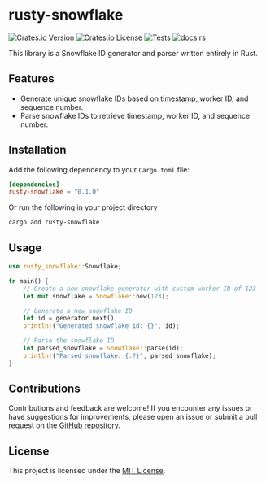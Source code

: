 # rusty-snowflake
[![Crates.io Version](https://img.shields.io/crates/v/rusty-snowflake)](https://crates.io/crates/rusty-snowflake)
[![Crates.io License](https://img.shields.io/crates/l/rusty-snowflake)](https://github.com/MakeShiftArtist/rusty-snowflake/blob/master/LICENSE)
[![Tests](https://github.com/MakeShiftArtist/rusty-snowflake/actions/workflows/test_code.yml/badge.svg)](https://github.com/MakeShiftArtist/rusty-snowflake/actions/workflows/test_code.yml)
[![docs.rs](https://img.shields.io/docsrs/rusty-snowflake)](https://docs.rs/rusty-snowflake)

This library is a Snowflake ID generator and parser written entirely in Rust.

## Features

-   Generate unique snowflake IDs based on timestamp, worker ID, and sequence number.
-   Parse snowflake IDs to retrieve timestamp, worker ID, and sequence number.

## Installation

Add the following dependency to your `Cargo.toml` file:

```toml
[dependencies]
rusty-snowflake = "0.1.0"
```

Or run the following in your project directory

```bash
cargo add rusty-snowflake
```

## Usage

```rust
use rusty_snowflake::Snowflake;

fn main() {
    // Create a new snowflake generator with custom worker ID of 123
    let mut snowflake = Snowflake::new(123);

    // Generate a new snowflake ID
    let id = generator.next();
    println!("Generated snowflake id: {}", id);

    // Parse the snowflake ID
    let parsed_snowflake = Snowflake::parse(id);
    println!("Parsed snowflake: {:?}", parsed_snowflake);
}
```

## Contributions

Contributions and feedback are welcome! If you encounter any issues or have suggestions for improvements, please open an issue or submit a pull request on the [GitHub repository](https://github.com/MakeShiftArtist/rusty-snowflake).

## License

This project is licensed under the [MIT License](LICENSE).
